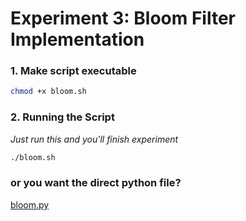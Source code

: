 # Experiment 3: Bloom Filter Implementation

### 1. Make script executable
```bash
chmod +x bloom.sh
```
### 2. Running the Script
*Just run this and you'll finish experiment*
```bash
./bloom.sh
```

### or you want the direct python file?
[bloom.py](/bloom_filter.py)
